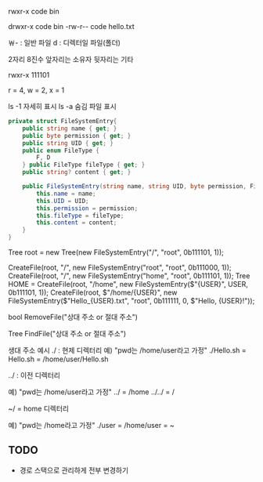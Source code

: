 rwxr-x code bin

drwxr-x code bin
-rw-r-- code hello.txt

￦- : 일반 파일
d : 디렉터일 파일(폴더)

2자리 8진수
앞자리는 소유자
뒷자리는 기타

rwxr-x
111101

r = 4, w = 2, x = 1

ls -1
자세히 표시
ls -a
숨김 파일 표시

```cs
private struct FileSystemEntry{
    public string name { get; }
    public byte permission { get; }
    public string UID { get; }
    public enum FileType { 
        F, D 
    } public FileType fileType { get; }
    public string? content { get; }

    public FileSystemEntry(string name, string UID, byte permission, FileType fileType, string? content = null){
        this.name = name;
        this.UID = UID;
        this.permission = permission;
        this.fileType = fileType;
        this.content = content;
    }
}
```


Tree<FileSystemNode> root = new Tree<FileSystemNode>(new FileSystemEntry("/", "root", 0b111101, 1));

CreateFile(root, "/", new FileSystemEntry("root", "root", 0b111000, 1));
CreateFile(root, "/", new FileSystemEntry("home", "root", 0b111101, 1));
Tree<FileSystemNode> HOME = CreateFile(root, "/home", new FileSystemEntry($"{USER}", USER, 0b111101, 1));
CreateFile(root, $"/home/{USER}", new FileSystemEntry($"Hello_{USER}.txt", "root", 0b111111, 0, $"Hello, {USER}!"));

bool RemoveFile("상대 주소 or 절대 주소")

Tree<FileSystemNode> FindFile("상대 주소 or 절대 주소")


생대 주소 예시
./ : 현제 디렉터리
예)
"pwd는 /home/user라고 가정"
./Hello.sh = Hello.sh = /home/user/Hello.sh


../ : 이전 디렉터리

예)
"pwd는 /home/user라고 가정"
../ = /home
../../ = /


~/ = home 디렉터리

예)
"pwd는 /home라고 가정"
./user = /home/user = ~

## TODO
- 경로 스택으로 관리하게 전부 변경하기